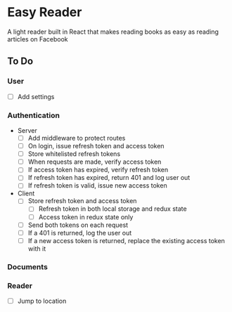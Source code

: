 # Easy Reader

A light reader built in React that makes reading books as easy as reading articles on Facebook

## To Do

### User
- [ ] Add settings

### Authentication
- Server
    - [ ] Add middleware to protect routes
    - [ ] On login, issue refresh token and access token
    - [ ] Store whitelisted refresh tokens
    - [ ] When requests are made, verify access token
    - [ ] If access token has expired, verify refresh token
    - [ ] If refresh token has expired, return 401 and log user out
    - [ ] If refresh token is valid, issue new access token
- Client
    - [ ] Store refresh token and access token
        - [ ] Refresh token in both local storage and redux state
        - [ ] Access token in redux state only
    - [ ] Send both tokens on each request
    - [ ] If a 401 is returned, log the user out
    - [ ] If a new access token is returned, replace the existing access token with it

### Documents

### Reader
- [ ] Jump to location